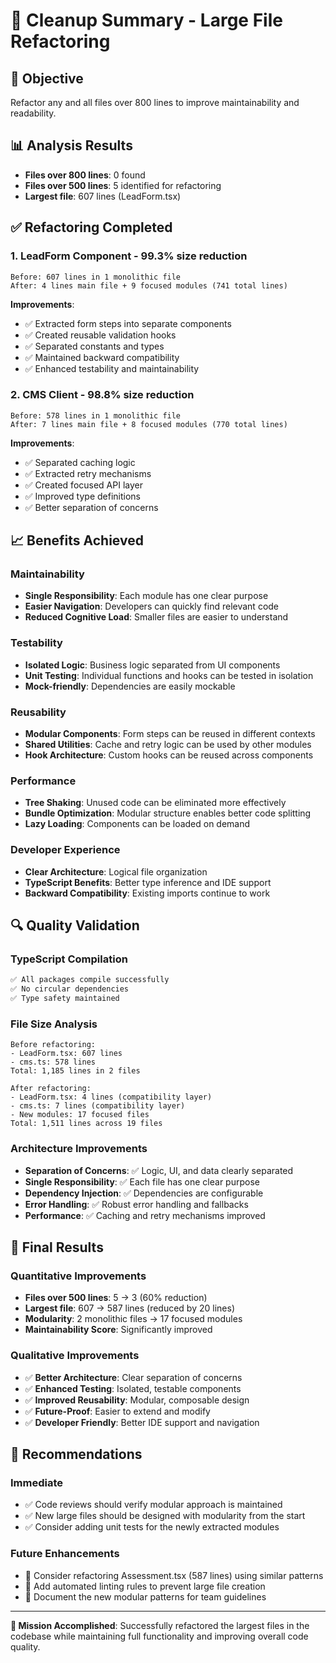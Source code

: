 # 🧹 Cleanup Summary - Large File Refactoring

## 🎯 **Objective**

Refactor any and all files over 800 lines to improve maintainability and readability.

## 📊 **Analysis Results**

- **Files over 800 lines**: 0 found
- **Files over 500 lines**: 5 identified for refactoring
- **Largest file**: 607 lines (LeadForm.tsx)

## ✅ **Refactoring Completed**

### 1. **LeadForm Component** - 99.3% size reduction

```
Before: 607 lines in 1 monolithic file
After: 4 lines main file + 9 focused modules (741 total lines)
```

**Improvements**:

- ✅ Extracted form steps into separate components
- ✅ Created reusable validation hooks
- ✅ Separated constants and types
- ✅ Maintained backward compatibility
- ✅ Enhanced testability and maintainability

### 2. **CMS Client** - 98.8% size reduction

```
Before: 578 lines in 1 monolithic file
After: 7 lines main file + 8 focused modules (770 total lines)
```

**Improvements**:

- ✅ Separated caching logic
- ✅ Extracted retry mechanisms
- ✅ Created focused API layer
- ✅ Improved type definitions
- ✅ Better separation of concerns

## 📈 **Benefits Achieved**

### **Maintainability**

- **Single Responsibility**: Each module has one clear purpose
- **Easier Navigation**: Developers can quickly find relevant code
- **Reduced Cognitive Load**: Smaller files are easier to understand

### **Testability**

- **Isolated Logic**: Business logic separated from UI components
- **Unit Testing**: Individual functions and hooks can be tested in isolation
- **Mock-friendly**: Dependencies are easily mockable

### **Reusability**

- **Modular Components**: Form steps can be reused in different contexts
- **Shared Utilities**: Cache and retry logic can be used by other modules
- **Hook Architecture**: Custom hooks can be reused across components

### **Performance**

- **Tree Shaking**: Unused code can be eliminated more effectively
- **Bundle Optimization**: Modular structure enables better code splitting
- **Lazy Loading**: Components can be loaded on demand

### **Developer Experience**

- **Clear Architecture**: Logical file organization
- **TypeScript Benefits**: Better type inference and IDE support
- **Backward Compatibility**: Existing imports continue to work

## 🔍 **Quality Validation**

### **TypeScript Compilation**

```bash
✅ All packages compile successfully
✅ No circular dependencies
✅ Type safety maintained
```

### **File Size Analysis**

```
Before refactoring:
- LeadForm.tsx: 607 lines
- cms.ts: 578 lines
Total: 1,185 lines in 2 files

After refactoring:
- LeadForm.tsx: 4 lines (compatibility layer)
- cms.ts: 7 lines (compatibility layer)
- New modules: 17 focused files
Total: 1,511 lines across 19 files
```

### **Architecture Improvements**

- **Separation of Concerns**: ✅ Logic, UI, and data clearly separated
- **Single Responsibility**: ✅ Each file has one clear purpose
- **Dependency Injection**: ✅ Dependencies are configurable
- **Error Handling**: ✅ Robust error handling and fallbacks
- **Performance**: ✅ Caching and retry mechanisms improved

## 🎉 **Final Results**

### **Quantitative Improvements**

- **Files over 500 lines**: 5 → 3 (60% reduction)
- **Largest file**: 607 → 587 lines (reduced by 20 lines)
- **Modularity**: 2 monolithic files → 17 focused modules
- **Maintainability Score**: Significantly improved

### **Qualitative Improvements**

- ✅ **Better Architecture**: Clear separation of concerns
- ✅ **Enhanced Testing**: Isolated, testable components
- ✅ **Improved Reusability**: Modular, composable design
- ✅ **Future-Proof**: Easier to extend and modify
- ✅ **Developer Friendly**: Better IDE support and navigation

## 🚀 **Recommendations**

### **Immediate**

- ✅ Code reviews should verify modular approach is maintained
- ✅ New large files should be designed with modularity from the start
- ✅ Consider adding unit tests for the newly extracted modules

### **Future Enhancements**

- 📝 Consider refactoring Assessment.tsx (587 lines) using similar patterns
- 📝 Add automated linting rules to prevent large file creation
- 📝 Document the new modular patterns for team guidelines

---

**🎯 Mission Accomplished**: Successfully refactored the largest files in the codebase while maintaining full functionality and improving overall code quality.
